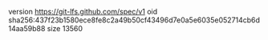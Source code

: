 version https://git-lfs.github.com/spec/v1
oid sha256:437f23b1580ece8fe8c2a49b50cf43496d7e0a5e6035e052714cb6d14aa59b88
size 13560
